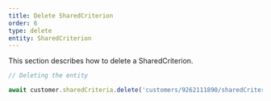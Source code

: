 ```yaml
---
title: Delete SharedCriterion
order: 6
type: delete
entity: SharedCriterion
---
```


This section describes how to delete a SharedCriterion.

```javascript
// Deleting the entity

await customer.sharedCriteria.delete('customers/9262111890/sharedCriteria/1788591305~13223616')
```

